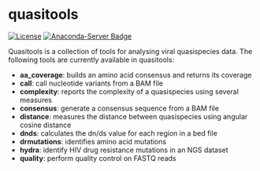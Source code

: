 # quasitools

[![License](https://img.shields.io/badge/License-Apache%202.0-blue.svg)](https://opensource.org/licenses/Apache-2.0)  [![Anaconda-Server Badge](https://anaconda.org/bioconda/quasitools/badges/installer/conda.svg)](https://anaconda.org/bioconda/quasitools)

Quasitools is a collection of tools for analysing viral quasispecies data. The following tools are currently available in quasitools:

* **aa_coverage**: builds an amino acid consensus and returns its coverage
* **call**: call nucleotide variants from a BAM file
* **complexity**: reports the complexity of a quasispecies using several measures
* **consensus**: generate a consensus sequence from a BAM file
* **distance**: measures the distance between quasispecies using angular cosine distance
* **dnds**: calculates the dn/ds value for each region in a bed file
* **drmutations**: identifies amino acid mutations
* **hydra**: identify HIV drug resistance mutations in an NGS dataset
* **quality**: perform quality control on FASTQ reads
